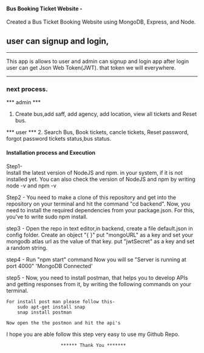 #### Bus Booking Ticket Website -
Created a Bus Ticket Booking Website using MongoDB, Express, and Node.

## user can signup and login, 

****
This app is allows to user and admin can signup and login app
after login user can get Json Web Token(JWT). that token we will everywhere.
****

### next process. 
*** admin *** 
1. Create bus,add saff, add agency, add location, view all tickets and Reset bus.

*** user *** 
2. Search Bus, Book tickets, cancle tickets, Reset password, forgot password tickets status,bus status.


#### Installation process and Execution

Step1-  
    Install the latest version of NodeJS and npm. in your system, if it is not installed yet.
    You can also check the version of NodeJS and npm by writing node -v and npm -v

Step2 -
    You need to make a clone of this repository and get into the repository on your terminal and hit the command "cd backend". Now, you need to install the required dependencies from your package.json. For this, you've to write sudo npm install.
    
step3 - 
    Open the repo in text editor,in backend, create a file default.json in config folder. Create an object "{ }" put "mongoURL" as a key and set your mongodb atlas url as the value of that key. put "jwtSecret" as a key and set a random string.

step4 - 
    Run "npm start" command Now you will se "Server is running at port 4000" 'MongoDB Connected'

step5 - 
    Now, you need to install postman, that helps you to develop APIs and getting responses from it, by writing the following commands on your terminal.


    For install post man please follow this-
        sudo apt-get install snap
        snap install postman

    Now open the the postmon and hit the api's

I hope you are able follow this step very easy to use my Github Repo.

                        ****** Thank You ******* 
